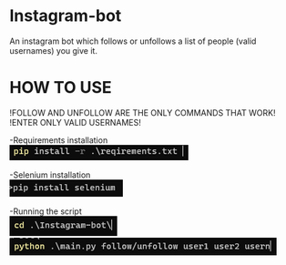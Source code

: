 # Instagram-bot
An instagram bot which follows or unfollows a list of people (valid usernames) you give it.


# HOW TO USE #

!FOLLOW AND UNFOLLOW ARE THE ONLY COMMANDS THAT WORK!  
!ENTER ONLY VALID USERNAMES!

-Requirements installation  
![](images/requirements.png)

-Selenium installation  
![](images/selenium.png)  

-Running the script  
![](images/cdInstagramBot.png)  
![](images/execute.png)  


